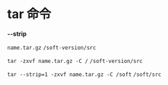 # tar 命令

**--strip**

`name.tar.gz` `/soft-version/src`

`tar -zxvf name.tar.gz -C /` `/soft-version/src`

`tar --strip=1 -zxvf name.tar.gz -C /soft` `/soft/src`
